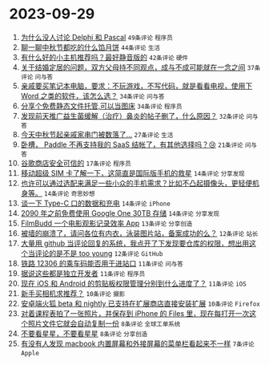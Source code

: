 # 2023-09-29

1. [为什么没人讨论 Delphi 和 Pascal](https://www.v2ex.com/t/978109) `49条评论` `程序员`
1. [聊一聊中秋节都吃的什么馅月饼](https://www.v2ex.com/t/978137) `44条评论` `生活`
1. [有什么好的小主机推荐吗？最好静音版的](https://www.v2ex.com/t/978101) `42条评论` `硬件`
1. [关于结婚定居的问题，双方父母持不同观点，成与不成可能就在一念之间](https://www.v2ex.com/t/978135) `37条评论` `问与答`
1. [亲戚要买笔记本电脑，要求：不玩游戏，不写代码，就是看看电视，使用下 Word 之类的软件，该怎么选？](https://www.v2ex.com/t/978178) `34条评论` `问与答`
1. [分享个免费静态文件托管,可以当图床](https://www.v2ex.com/t/978104) `34条评论` `程序员`
1. [发现前天推广益生菌缓解（治疗）鼻炎的帖子删了，什么原因？](https://www.v2ex.com/t/978115) `32条评论` `问与答`
1. [今天中秋节起亲戚家串门被数落了...](https://www.v2ex.com/t/978181) `27条评论` `生活`
1. [卧槽， Paddle 不再支持我的 SaaS 结帐了，有其他选择吗？😢](https://www.v2ex.com/t/978111) `21条评论` `问与答`
1. [谷歌商店安全可信的](https://www.v2ex.com/t/978127) `17条评论` `程序员`
1. [移动超级 SIM 卡了解一下，这简直是国际版手机的救星](https://www.v2ex.com/t/978161) `14条评论` `分享发现`
1. [也许可以通过选配来满足一些小众的手机需求？比如不凸起摄像头，更轻便机身等。](https://www.v2ex.com/t/978149) `14条评论` `奇思妙想`
1. [谈一下 Type-C 口的数据和充电](https://www.v2ex.com/t/978132) `14条评论` `iPhone`
1. [2090 年之前免费使用 Google One 30TB 存储](https://www.v2ex.com/t/978125) `14条评论` `分享发现`
1. [FilmBudd 一个电影观影记录效率 App](https://www.v2ex.com/t/978164) `13条评论` `分享创造`
1. [被墙的崩溃了，请问各位有内衣，泳装图片站，备案成功的么？](https://www.v2ex.com/t/978143) `12条评论` `站长`
1. [大量用 github 当评论回复的系统，我点开了下发现要仓库的权限，想出用这个当评论的是不是 too young](https://www.v2ex.com/t/978099) `12条评论` `GitHub`
1. [铁路 12306 的乘车码能否用于进站口](https://www.v2ex.com/t/978167) `11条评论` `问与答`
1. [据说这些都是独立开发者](https://www.v2ex.com/t/978151) `11条评论` `程序员`
1. [现在 iOS 和 Android 的剪贴板权限管理分别到什么进度了？](https://www.v2ex.com/t/978146) `11条评论` `iOS`
1. [新手买相机求推荐？](https://www.v2ex.com/t/978124) `10条评论` `摄影`
1. [安卓端火狐 beta 和 nightly 已支持在扩展商店直接安装扩展](https://www.v2ex.com/t/978112) `10条评论` `Firefox`
1. [对着课程表拍了一张照片，并保存到 iPhone 的 Files 里，现在每打开一次这个照片文件它就会自动复制一份](https://www.v2ex.com/t/978122) `8条评论` `全球工单系统`
1. [不要看星星，不要看星星](https://www.v2ex.com/t/978098) `8条评论` `分享创造`
1. [有没有人发现 macbook 内置屏幕和外接屏幕的菜单栏看起来不一样](https://www.v2ex.com/t/978119) `7条评论` `Apple`
